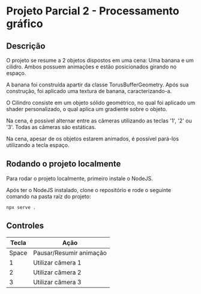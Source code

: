 
# Projeto Parcial 2 - Processamento gráfico



## Descrição

O projeto se resume a 2 objetos dispostos em uma cena: Uma banana e um cilidro. Ambos possuem animações e estão posicionados girando no espaço.

A banana foi construída apartir da classe TorusBufferGeometry. Após sua construção, foi aplicado uma textura de banana, caracterizando-a.

O Cilindro consiste em um objeto sólido geométrico, no qual foi aplicado um shader personalizado, o qual aplica um gradiente sobre o objeto.

Na cena, é possível alternar entre as câmeras utilizando as teclas '1', '2' ou '3'. Todas as câmeras são estáticas.

Na cena, apesar de os objetos estarem animados, é possível pará-los utilizando a tecla espaço.
## Rodando o projeto localmente

Para rodar o projeto localmente, primeiro instale o NodeJS.

Após ter o NodeJS instalado, clone o repositório e rode o seguinte comando na pasta raíz do projeto:
```
npx serve .
```
## Controles

| Tecla     | Ação                    |
| --------- | ----------------------- |
| Space     | Pausar/Resumir animação |
| 1         | Utilizar câmera 1       |
| 2         | Utilizar câmera 2       |
| 3         | Utilizar câmera 3       |
